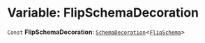 # Variable: FlipSchemaDecoration

`Const` **FlipSchemaDecoration**: [`SchemaDecoration`](/en/auto-docs/editor/interfaces/SchemaDecoration-1.md)<[`FlipSchema`](/en/auto-docs/editor/interfaces/FlipSchema.md)>
